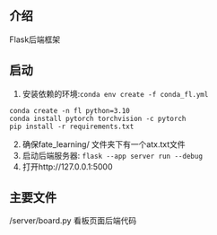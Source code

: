 ## 介绍
Flask后端框架

## 启动
1. 安装依赖的环境:`conda env create -f conda_fl.yml`
```
conda create -n fl python=3.10
conda install pytorch torchvision -c pytorch
pip install -r requirements.txt
```
2. 确保fate_learning/ 文件夹下有一个atx.txt文件
3. 启动后端服务器: `flask --app server run --debug`
4. 打开http://127.0.0.1:5000

## 主要文件
/server/board.py    看板页面后端代码